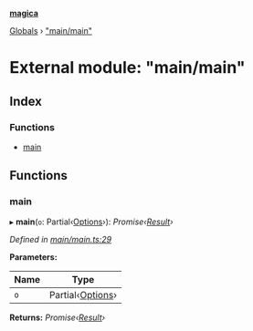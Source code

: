 **[magica](../README.md)**

[Globals](../README.md) › ["main/main"](_main_main_.md)

# External module: "main/main"

## Index

### Functions

* [main](_main_main_.md#main)

## Functions

###  main

▸ **main**(`o`: Partial‹[Options](../interfaces/_types_.options.md)›): *Promise‹[Result](../interfaces/_types_.result.md)›*

*Defined in [main/main.ts:29](https://github.com/cancerberoSgx/magica/blob/c127d55/src/main/main.ts#L29)*

**Parameters:**

Name | Type |
------ | ------ |
`o` | Partial‹[Options](../interfaces/_types_.options.md)› |

**Returns:** *Promise‹[Result](../interfaces/_types_.result.md)›*